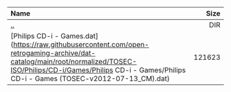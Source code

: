 |Name|Size|
|:---|---:|
|[..](../index.html)|DIR|
|[Philips CD-i - Games.dat](https://raw.githubusercontent.com/open-retrogaming-archive/dat-catalog/main/root/normalized/TOSEC-ISO/Philips/CD-i/Games/Philips CD-i - Games/Philips CD-i - Games (TOSEC-v2012-07-13_CM).dat)|121623|
